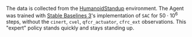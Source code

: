 The data is collected from the [HumanoidStandup](https://gymnasium.farama.org/environments/mujoco/humanoid_standup/) environment. The Agent was trained with [Stable Baselines 3](https://stable-baselines3.readthedocs.io/en/master/)'s implementation of `SAC` for $50 \cdot 10^6$ steps, without the `cinert`, `cvel`, `qfcr_actuator`, `cfrc_ext` observations. This "expert" policy stands quickly and stays standing up.